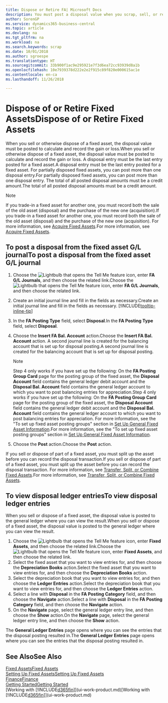 ```yaml
---
title: Dispose or Retire FA| Microsoft Docs
description: You must post a disposal value when you scrap, sell, or retire a fixed asset.
author: SorenGP
ms.service: dynamics365-business-central
ms.topic: article
ms.devlang: na
ms.tgt_pltfrm: na
ms.workload: na
ms.search.keywords: scrap
ms.date: 10/01/2018
ms.author: sgroespe
ms.translationtype: HT
ms.sourcegitcommit: 33b900f1ac9e295921e7f3d6ea72cc93939d8a1b
ms.openlocfilehash: 10e7939378d222e2e2f915c89f820e000615ac1e
ms.contentlocale: en-ca
ms.lasthandoff: 11/26/2018

---
```

# <a name="dispose-of-or-retire-fixed-assets"></a><span data-ttu-id="23552-103">Dispose of or Retire Fixed Assets</span><span class="sxs-lookup"><span data-stu-id="23552-103">Dispose of or Retire Fixed Assets</span></span>
<span data-ttu-id="23552-104">When you sell or otherwise dispose of a fixed asset, the disposal value must be posted to calculate and record the gain or loss.</span><span class="sxs-lookup"><span data-stu-id="23552-104">When you sell or otherwise dispose of a fixed asset, the disposal value must be posted to calculate and record the gain or loss.</span></span> <span data-ttu-id="23552-105">A disposal entry must be the last entry posted for a fixed asset.</span><span class="sxs-lookup"><span data-stu-id="23552-105">A disposal entry must be the last entry posted for a fixed asset.</span></span> <span data-ttu-id="23552-106">For partially disposed fixed assets, you can post more than one disposal entry.</span><span class="sxs-lookup"><span data-stu-id="23552-106">For partially disposed fixed assets, you can post more than one disposal entry.</span></span> <span data-ttu-id="23552-107">The total of all posted disposal amounts must be a credit amount.</span><span class="sxs-lookup"><span data-stu-id="23552-107">The total of all posted disposal amounts must be a credit amount.</span></span>  

> [!NOTE]  
>   <span data-ttu-id="23552-108">If you trade-in a fixed asset for another one, you must record both the sale of the old asset (disposal) and the purchase of the new one (acquisition).</span><span class="sxs-lookup"><span data-stu-id="23552-108">If you trade-in a fixed asset for another one, you must record both the sale of the old asset (disposal) and the purchase of the new one (acquisition).</span></span> <span data-ttu-id="23552-109">For more information, see [Acquire Fixed Assets](fa-how-acquire.md).</span><span class="sxs-lookup"><span data-stu-id="23552-109">For more information, see [Acquire Fixed Assets](fa-how-acquire.md).</span></span>  

## <a name="to-post-a-disposal-from-the-fixed-asset-gl-journal"></a><span data-ttu-id="23552-110">To post a disposal from the fixed asset G/L journal</span><span class="sxs-lookup"><span data-stu-id="23552-110">To post a disposal from the fixed asset G/L journal</span></span>
1. <span data-ttu-id="23552-111">Choose the ![Lightbulb that opens the Tell Me feature](media/ui-search/search_small.png "Tell me what you want to do") icon, enter **FA G/L Journals**, and then choose the related link.</span><span class="sxs-lookup"><span data-stu-id="23552-111">Choose the ![Lightbulb that opens the Tell Me feature](media/ui-search/search_small.png "Tell me what you want to do") icon, enter **FA G/L Journals**, and then choose the related link.</span></span>  
2. <span data-ttu-id="23552-112">Create an initial journal line and fill in the fields as necessary.</span><span class="sxs-lookup"><span data-stu-id="23552-112">Create an initial journal line and fill in the fields as necessary.</span></span> [!INCLUDE[tooltip-inline-tip](includes/tooltip-inline-tip_md.md)]  
3. <span data-ttu-id="23552-113">In the **FA Posting Type** field, select **Disposal**.</span><span class="sxs-lookup"><span data-stu-id="23552-113">In the **FA Posting Type** field, select **Disposal**.</span></span>  
4. <span data-ttu-id="23552-114">Choose the **Insert FA Bal. Account** action.</span><span class="sxs-lookup"><span data-stu-id="23552-114">Choose the **Insert FA Bal. Account** action.</span></span> <span data-ttu-id="23552-115">A second journal line is created for the balancing account that is set up for disposal posting.</span><span class="sxs-lookup"><span data-stu-id="23552-115">A second journal line is created for the balancing account that is set up for disposal posting.</span></span>  

    > [!NOTE]  
    >   <span data-ttu-id="23552-116">Step 4 only works if you have set up the following: On the **FA Posting Group Card** page for the posting group of the fixed asset, the **Disposal Account** field contains the general ledger debit account and the **Disposal Bal. Account** field contains the general ledger account to which you want to post balancing entries for appreciation.</span><span class="sxs-lookup"><span data-stu-id="23552-116">Step 4 only works if you have set up the following: On the **FA Posting Group Card** page for the posting group of the fixed asset, the **Disposal Account** field contains the general ledger debit account and the **Disposal Bal. Account** field contains the general ledger account to which you want to post balancing entries for appreciation.</span></span> <span data-ttu-id="23552-117">For more information, see the "To set up fixed asset posting groups" section in [Set Up General Fixed Asset Information](fa-how-setup-general.md).</span><span class="sxs-lookup"><span data-stu-id="23552-117">For more information, see the "To set up fixed asset posting groups" section in [Set Up General Fixed Asset Information](fa-how-setup-general.md).</span></span>  
5. <span data-ttu-id="23552-118">Choose the **Post** action.</span><span class="sxs-lookup"><span data-stu-id="23552-118">Choose the **Post** action.</span></span>  

<span data-ttu-id="23552-119">If you sell or dispose of part of a fixed asset, you must split up the asset before you can record the disposal transaction.</span><span class="sxs-lookup"><span data-stu-id="23552-119">If you sell or dispose of part of a fixed asset, you must split up the asset before you can record the disposal transaction.</span></span> <span data-ttu-id="23552-120">For more information, see [Transfer, Split, or Combine Fixed Assets](fa-how-trans-split-combine.md).</span><span class="sxs-lookup"><span data-stu-id="23552-120">For more information, see [Transfer, Split, or Combine Fixed Assets](fa-how-trans-split-combine.md).</span></span>  

## <a name="to-view-disposal-ledger-entries"></a><span data-ttu-id="23552-121">To view disposal ledger entries</span><span class="sxs-lookup"><span data-stu-id="23552-121">To view disposal ledger entries</span></span>
<span data-ttu-id="23552-122">When you sell or dispose of a fixed asset, the disposal value is posted to the general ledger where you can view the result.</span><span class="sxs-lookup"><span data-stu-id="23552-122">When you sell or dispose of a fixed asset, the disposal value is posted to the general ledger where you can view the result.</span></span>  

1. <span data-ttu-id="23552-123">Choose the ![Lightbulb that opens the Tell Me feature](media/ui-search/search_small.png "Tell me what you want to do") icon, enter **Fixed Assets**, and then choose the related link.</span><span class="sxs-lookup"><span data-stu-id="23552-123">Choose the ![Lightbulb that opens the Tell Me feature](media/ui-search/search_small.png "Tell me what you want to do") icon, enter **Fixed Assets**, and then choose the related link.</span></span>  
2. <span data-ttu-id="23552-124">Select the fixed asset that you want to view entries for, and then choose the **Depreciation Books** action.</span><span class="sxs-lookup"><span data-stu-id="23552-124">Select the fixed asset that you want to view entries for, and then choose the **Depreciation Books** action.</span></span>  
3. <span data-ttu-id="23552-125">Select the depreciation book that you want to view entries for, and then choose the **Ledger Entries** action.</span><span class="sxs-lookup"><span data-stu-id="23552-125">Select the depreciation book that you want to view entries for, and then choose the **Ledger Entries** action.</span></span>  
4. <span data-ttu-id="23552-126">Select a line with **Disposal** in the **FA Posting Category** field, and then choose the **Navigate** action.</span><span class="sxs-lookup"><span data-stu-id="23552-126">Select a line with **Disposal** in the **FA Posting Category** field, and then choose the **Navigate** action.</span></span>  
5. <span data-ttu-id="23552-127">On the **Navigate** page, select the general ledger entry line, and then choose the **Show** action.</span><span class="sxs-lookup"><span data-stu-id="23552-127">On the **Navigate** page, select the general ledger entry line, and then choose the **Show** action.</span></span>  

<span data-ttu-id="23552-128">The **General Ledger Entries** page opens where you can see the entries that the disposal posting resulted in.</span><span class="sxs-lookup"><span data-stu-id="23552-128">The **General Ledger Entries** page opens where you can see the entries that the disposal posting resulted in.</span></span>  

## <a name="see-also"></a><span data-ttu-id="23552-129">See Also</span><span class="sxs-lookup"><span data-stu-id="23552-129">See Also</span></span>
[<span data-ttu-id="23552-130">Fixed Assets</span><span class="sxs-lookup"><span data-stu-id="23552-130">Fixed Assets</span></span>](fa-manage.md)  
[<span data-ttu-id="23552-131">Setting Up Fixed Assets</span><span class="sxs-lookup"><span data-stu-id="23552-131">Setting Up Fixed Assets</span></span>](fa-setup.md)  
[<span data-ttu-id="23552-132">Finance</span><span class="sxs-lookup"><span data-stu-id="23552-132">Finance</span></span>](finance.md)  
[<span data-ttu-id="23552-133">Getting Started</span><span class="sxs-lookup"><span data-stu-id="23552-133">Getting Started</span></span>](product-get-started.md)  
<span data-ttu-id="23552-134">[Working with [!INCLUDE[d365fin](includes/d365fin_md.md)]](ui-work-product.md)</span><span class="sxs-lookup"><span data-stu-id="23552-134">[Working with [!INCLUDE[d365fin](includes/d365fin_md.md)]](ui-work-product.md)</span></span>

